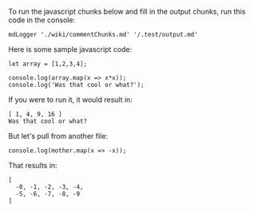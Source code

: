 To run the javascript chunks below and fill in the output chunks,
run this code in the console:

    mdLogger './wiki/commentChunks.md' '/.test/output.md'

Here is some sample javascript code:

[javascript]: # (log=true)

    let array = [1,2,3,4];

    console.log(array.map(x => x*x));
    console.log('Was that cool or what?');

[--]: # ()

If you were to run it, it would result in:

[javascript]: # (output=true)

    [ 1, 4, 9, 16 ]
    Was that cool or what?

[--]: # ()

But let's pull from another file:

[javascript]: # (setup=./test/setup.md:mother,log=true)

    console.log(mother.map(x => -x));

[--]: # ()

That results in:

[javascript]: # (output=true)

    [
      -0, -1, -2, -3, -4,
      -5, -6, -7, -8, -9
    ]

[--]: # ()

